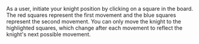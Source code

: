 As a user, initiate your knight position by clicking on a square in the board. The red squares represent the first movement and the blue squares represent the second movement. You can only move the knight to the highlighted squares, which change after each movement to reflect the knight's next possible movement.